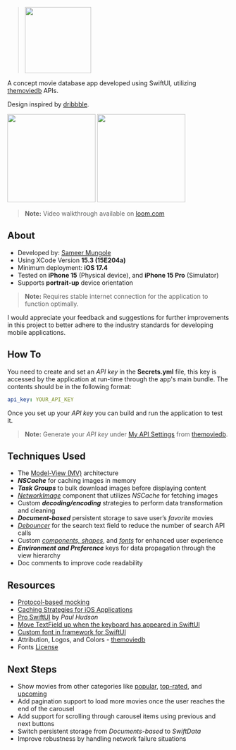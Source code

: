 > <img src="https://github.com/hauntarl/hauntarl/blob/master/tmdb/TMDBLogo.svg" width="150">

A concept movie database app developed using SwiftUI, utilizing [themoviedb](https://developer.themoviedb.org/docs/getting-started) APIs.

Design inspired by [dribbble](https://dribbble.com/shots/17158465-Movie-App).

<img src="https://github.com/hauntarl/hauntarl/blob/master/tmdb/tmdb-1.gif" width="200"> <img src="https://github.com/hauntarl/hauntarl/blob/master/tmdb/tmdb-2.gif" width="200">

> **Note:** Video walkthrough available on [loom.com](https://www.loom.com/share/662d6ab9d8374293b909929ed8c061ad?sid=7d286a37-a18d-4d11-ad59-1220a7a3fb26)

## About

- Developed by: [Sameer Mungole](https://www.linkedin.com/in/sameer-mungole/)
- Using XCode Version **15.3 (15E204a)**
- Minimum deployment: **iOS 17.4**
- Tested on **iPhone 15** (Physical device), and **iPhone 15 Pro** (Simulator)
- Supports **portrait-up** device orientation

> **Note:** Requires stable internet connection for the application to function optimally.

I would appreciate your feedback and suggestions for further improvements in this project to better adhere to the industry standards for developing mobile applications.

## How To

You need to create and set an *API key* in the **Secrets.yml** file, this key is accessed by the application at run-time through the app's main bundle.
The contents should be in the following format:
```yml
api_key: YOUR_API_KEY
```
Once you set up your *API key* you can build and run the application to test it.

> **Note:** Generate your *API key* under [My API Settings](https://www.themoviedb.org/settings/api) from [themoviedb](https://developer.themoviedb.org/docs/getting-started).

## Techniques Used

- The [Model-View (MV)](https://forums.developer.apple.com/forums/thread/699003) architecture
- ***NSCache*** for caching images in memory
- ***Task Groups*** to bulk download images before displaying content
- *[NetworkImage](https://github.com/hauntarl/tmdb/blob/main/TMDB/Components/NetworkImage.swift)* component that utilizes *NSCache* for fetching images
- Custom ***decoding/encoding*** strategies to perform data transformation and cleaning
- ***Document-based*** persistent storage to save user’s *favorite* movies
- *[Debouncer](https://github.com/hauntarl/tmdb/blob/main/TMDB/Models/Debouncer.swift)* for the search text field to reduce the number of search API calls
- Custom *[components, shapes](https://github.com/hauntarl/tmdb/tree/main/TMDB/Components)*, and *[fonts](https://github.com/hauntarl/tmdb/tree/main/TMDB/Fonts)* for enhanced user experience
- ***Environment and Preference*** keys for data propagation through the view hierarchy
- Doc comments to improve code readability

## Resources

- [Protocol-based mocking](https://www.swiftbysundell.com/articles/dependency-injection-and-unit-testing-using-async-await/#:~:text=Protocol%2Dbased%20mocking)
- [Caching Strategies for iOS Applications](https://grokkingswift.io/caching-strategies-for-ios-applications/)
- [Pro SwiftUI](https://www.hackingwithswift.com/store/pro-swiftui) by *Paul Hudson*
- [Move TextField up when the keyboard has appeared in SwiftUI](https://stackoverflow.com/a/60178361)
- [Custom font in framework for SwiftUI](https://stackoverflow.com/a/66105745)
- Attribution, Logos, and Colors - [themoviedb](https://www.themoviedb.org/about/logos-attribution)
- Fonts [License](https://fonts.google.com/specimen/Jost/about)

## Next Steps

- Show movies from other categories like [popular](https://developer.themoviedb.org/reference/movie-popular-list), [top-rated](https://developer.themoviedb.org/reference/movie-top-rated-list), and [upcoming](https://developer.themoviedb.org/reference/movie-upcoming-list)
- Add pagination support to load more movies once the user reaches the end of the carousel
- Add support for scrolling through carousel items using previous and next buttons
- Switch persistent storage from *Documents-based* to *SwiftData*
- Improve robustness by handling network failure situations
